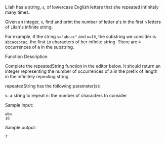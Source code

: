 Lilah has a string, `s`, of lowercase English letters that she repeated infinitely many times.

Given an integer, `n`, find and print the number of letter a's in the first `n` letters of Lilah's infinite string.

For example, if the string `s="abcac"` and `n=10`, the substring we consider is `abcacabcac`, the first `10` characters of her infinite string. There are `4` occurrences of a in the substring.

Function Description

Complete the repeatedString function in the editor below. It should return an integer representing the number of occurrences of a in the prefix of length in the infinitely repeating string.

repeatedString has the following parameter(s):

s: a string to repeat
n: the number of characters to consider

Sample input:

```
aba
10
```

Sample output:

```
7
```
